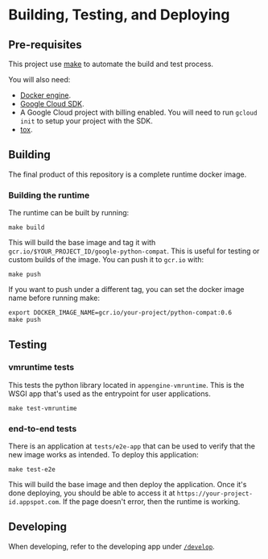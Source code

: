 # Building, Testing, and Deploying

## Pre-requisites

This project use [make](https://www.gnu.org/software/make/) to automate the build and test process.

You will also need:

* [Docker engine](https://www.docker.com/products/docker-engine).
* [Google Cloud SDK](https://cloud.google.com/sdk).
* A Google Cloud project with billing enabled. You will need to run `gcloud init` to setup your project with the SDK.
* [tox](http://tox.readthedocs.org/en/latest/).

## Building

The final product of this repository is a complete runtime docker image.

### Building the runtime

The runtime can be built by running:

    make build

This will build the base image and tag it with `gcr.io/$YOUR_PROJECT_ID/google-python-compat`. This is useful for testing or custom builds of the image. You can push it to `gcr.io` with:

    make push

If you want to push under a different tag, you can set the docker image name before running make:

    export DOCKER_IMAGE_NAME=gcr.io/your-project/python-compat:0.6
    make push

## Testing

### vmruntime tests

This tests the python library located in `appengine-vmruntime`. This is the WSGI app that's used as the entrypoint for user applications.

    make test-vmruntime

### end-to-end tests

There is an application at `tests/e2e-app` that can be used to verify that the new image works as intended. To deploy this application:

    make test-e2e

This will build the base image and then deploy the application. Once it's done deploying, you should be able to access it at `https://your-project-id.appspot.com`. If the page doesn't error, then the runtime is working.

## Developing

When developing, refer to the developing app under [`/develop`](develop).
